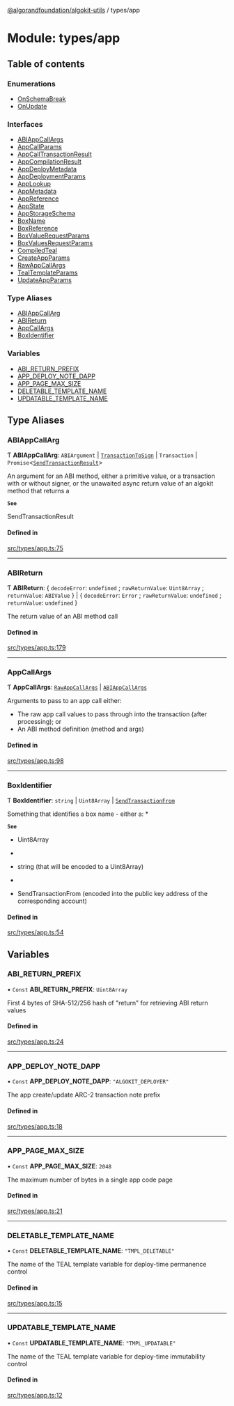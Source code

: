 [@algorandfoundation/algokit-utils](../README.md) / types/app

# Module: types/app

## Table of contents

### Enumerations

- [OnSchemaBreak](../enums/types_app.OnSchemaBreak.md)
- [OnUpdate](../enums/types_app.OnUpdate.md)

### Interfaces

- [ABIAppCallArgs](../interfaces/types_app.ABIAppCallArgs.md)
- [AppCallParams](../interfaces/types_app.AppCallParams.md)
- [AppCallTransactionResult](../interfaces/types_app.AppCallTransactionResult.md)
- [AppCompilationResult](../interfaces/types_app.AppCompilationResult.md)
- [AppDeployMetadata](../interfaces/types_app.AppDeployMetadata.md)
- [AppDeploymentParams](../interfaces/types_app.AppDeploymentParams.md)
- [AppLookup](../interfaces/types_app.AppLookup.md)
- [AppMetadata](../interfaces/types_app.AppMetadata.md)
- [AppReference](../interfaces/types_app.AppReference.md)
- [AppState](../interfaces/types_app.AppState.md)
- [AppStorageSchema](../interfaces/types_app.AppStorageSchema.md)
- [BoxName](../interfaces/types_app.BoxName.md)
- [BoxReference](../interfaces/types_app.BoxReference.md)
- [BoxValueRequestParams](../interfaces/types_app.BoxValueRequestParams.md)
- [BoxValuesRequestParams](../interfaces/types_app.BoxValuesRequestParams.md)
- [CompiledTeal](../interfaces/types_app.CompiledTeal.md)
- [CreateAppParams](../interfaces/types_app.CreateAppParams.md)
- [RawAppCallArgs](../interfaces/types_app.RawAppCallArgs.md)
- [TealTemplateParams](../interfaces/types_app.TealTemplateParams.md)
- [UpdateAppParams](../interfaces/types_app.UpdateAppParams.md)

### Type Aliases

- [ABIAppCallArg](types_app.md#abiappcallarg)
- [ABIReturn](types_app.md#abireturn)
- [AppCallArgs](types_app.md#appcallargs)
- [BoxIdentifier](types_app.md#boxidentifier)

### Variables

- [ABI\_RETURN\_PREFIX](types_app.md#abi_return_prefix)
- [APP\_DEPLOY\_NOTE\_DAPP](types_app.md#app_deploy_note_dapp)
- [APP\_PAGE\_MAX\_SIZE](types_app.md#app_page_max_size)
- [DELETABLE\_TEMPLATE\_NAME](types_app.md#deletable_template_name)
- [UPDATABLE\_TEMPLATE\_NAME](types_app.md#updatable_template_name)

## Type Aliases

### ABIAppCallArg

Ƭ **ABIAppCallArg**: `ABIArgument` \| [`TransactionToSign`](../interfaces/types_transaction.TransactionToSign.md) \| `Transaction` \| `Promise`<[`SendTransactionResult`](../interfaces/types_transaction.SendTransactionResult.md)\>

An argument for an ABI method, either a primitive value, or a transaction with or without signer, or the unawaited async return value of an algokit method that returns a

**`See`**

SendTransactionResult

#### Defined in

[src/types/app.ts:75](https://github.com/algorandfoundation/algokit-utils-ts/blob/main/src/types/app.ts#L75)

___

### ABIReturn

Ƭ **ABIReturn**: { `decodeError`: `undefined` ; `rawReturnValue`: `Uint8Array` ; `returnValue`: `ABIValue`  } \| { `decodeError`: `Error` ; `rawReturnValue`: `undefined` ; `returnValue`: `undefined`  }

The return value of an ABI method call

#### Defined in

[src/types/app.ts:179](https://github.com/algorandfoundation/algokit-utils-ts/blob/main/src/types/app.ts#L179)

___

### AppCallArgs

Ƭ **AppCallArgs**: [`RawAppCallArgs`](../interfaces/types_app.RawAppCallArgs.md) \| [`ABIAppCallArgs`](../interfaces/types_app.ABIAppCallArgs.md)

Arguments to pass to an app call either:
  * The raw app call values to pass through into the transaction (after processing); or
  * An ABI method definition (method and args)

#### Defined in

[src/types/app.ts:98](https://github.com/algorandfoundation/algokit-utils-ts/blob/main/src/types/app.ts#L98)

___

### BoxIdentifier

Ƭ **BoxIdentifier**: `string` \| `Uint8Array` \| [`SendTransactionFrom`](types_transaction.md#sendtransactionfrom)

Something that identifies a box name - either a:
 *

**`See`**

 - Uint8Array
 *
 - string (that will be encoded to a Uint8Array)
 *
 - SendTransactionFrom (encoded into the public key address of the corresponding account)

#### Defined in

[src/types/app.ts:54](https://github.com/algorandfoundation/algokit-utils-ts/blob/main/src/types/app.ts#L54)

## Variables

### ABI\_RETURN\_PREFIX

• `Const` **ABI\_RETURN\_PREFIX**: `Uint8Array`

First 4 bytes of SHA-512/256 hash of "return" for retrieving ABI return values

#### Defined in

[src/types/app.ts:24](https://github.com/algorandfoundation/algokit-utils-ts/blob/main/src/types/app.ts#L24)

___

### APP\_DEPLOY\_NOTE\_DAPP

• `Const` **APP\_DEPLOY\_NOTE\_DAPP**: ``"ALGOKIT_DEPLOYER"``

The app create/update ARC-2 transaction note prefix

#### Defined in

[src/types/app.ts:18](https://github.com/algorandfoundation/algokit-utils-ts/blob/main/src/types/app.ts#L18)

___

### APP\_PAGE\_MAX\_SIZE

• `Const` **APP\_PAGE\_MAX\_SIZE**: ``2048``

The maximum number of bytes in a single app code page

#### Defined in

[src/types/app.ts:21](https://github.com/algorandfoundation/algokit-utils-ts/blob/main/src/types/app.ts#L21)

___

### DELETABLE\_TEMPLATE\_NAME

• `Const` **DELETABLE\_TEMPLATE\_NAME**: ``"TMPL_DELETABLE"``

The name of the TEAL template variable for deploy-time permanence control

#### Defined in

[src/types/app.ts:15](https://github.com/algorandfoundation/algokit-utils-ts/blob/main/src/types/app.ts#L15)

___

### UPDATABLE\_TEMPLATE\_NAME

• `Const` **UPDATABLE\_TEMPLATE\_NAME**: ``"TMPL_UPDATABLE"``

The name of the TEAL template variable for deploy-time immutability control

#### Defined in

[src/types/app.ts:12](https://github.com/algorandfoundation/algokit-utils-ts/blob/main/src/types/app.ts#L12)
